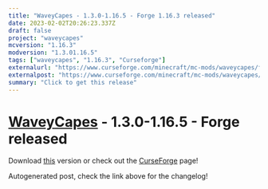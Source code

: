 ```yaml
---
title: "WaveyCapes - 1.3.0-1.16.5 - Forge 1.16.3 released"
date: 2023-02-02T20:26:23.337Z
draft: false
project: "waveycapes"
mcversion: "1.16.3"
modversion: "1.3.01.16.5"
tags: ["waveycapes", "1.16.3", "Curseforge"]
externalurl: "https://www.curseforge.com/minecraft/mc-mods/waveycapes/files/4377390"
externalpost: "https://www.curseforge.com/minecraft/mc-mods/waveycapes/files/4377390"
summary: "Click to get this release"
---
```

# [WaveyCapes](/project/waveycapes) - 1.3.0-1.16.5 - Forge released
Download [this](https://www.curseforge.com/minecraft/mc-mods/waveycapes/files/4377390) version or check out the [CurseForge](https://www.curseforge.com/minecraft/mc-mods/waveycapes) page!

Autogenerated post, check the link above for the changelog!
